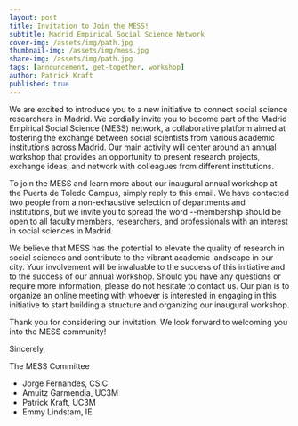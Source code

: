```yaml
---
layout: post
title: Invitation to Join the MESS!
subtitle: Madrid Empirical Social Science Network
cover-img: /assets/img/path.jpg
thumbnail-img: /assets/img/mess.jpg
share-img: /assets/img/path.jpg
tags: [announcement, get-together, workshop]
author: Patrick Kraft
published: true
---
```



We are excited to introduce you to a new initiative to connect social science researchers in Madrid. We cordially invite you to become part of the Madrid Empirical Social Science (MESS) network, a collaborative platform aimed at fostering the exchange between social scientists from various academic institutions across Madrid. Our main activity will center around an annual workshop that provides an opportunity to present research projects, exchange ideas, and network with colleagues from different institutions.

To join the MESS and learn more about our inaugural annual workshop at the Puerta de Toledo Campus, simply reply to this email. We have contacted two people from a non-exhaustive selection of departments and institutions, but we invite you to spread the word --membership should be open to all faculty members, researchers, and professionals with an interest in social sciences in Madrid.

We believe that MESS has the potential to elevate the quality of research in social sciences and contribute to the vibrant academic landscape in our city. Your involvement will be invaluable to the success of this initiative and to the success of our annual workshop. Should you have any questions or require more information, please do not hesitate to contact us. Our plan is to organize an online meeting with whoever is interested in engaging in this initiative to start building a structure and organizing our inaugural workshop.

Thank you for considering our invitation. We look forward to welcoming you into the MESS community!

Sincerely,

The MESS Committee

- Jorge Fernandes, CSIC
- Amuitz Garmendia, UC3M
- Patrick Kraft, UC3M
- Emmy Lindstam, IE
